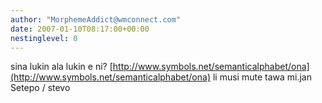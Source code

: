 ```yaml
---
author: "MorphemeAddict@wmconnect.com"
date: 2007-01-10T08:17:00+00:00
nestinglevel: 0
---
```

sina lukin ala lukin e ni? [http://www.symbols.net/semanticalphabet/ona](http://www.symbols.net/semanticalphabet/ona) li musi mute tawa mi.jan Setepo / stevo